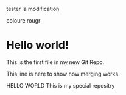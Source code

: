 
tester la modification
 <!DOCTYPE html>
<html>
<head>
<title>Hello World!</title>
<link rel="stylesheet" href="bluestyle.css">
</head> coloure  rougr

<body>

<h1>Hello world!</h1>
<p>This is the first file in my new Git Repo.</p>
<p>This line is here to show how merging works.</p>

</body>
</html> 

HELLO WORLD
This is my special repositry
